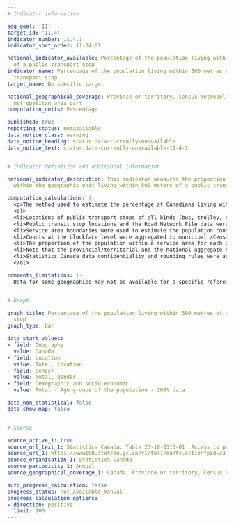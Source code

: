 ```yaml
---
# Indicator information

sdg_goal: '11'
target_id: '11.4'
indicator_number: 11.4.1
indicator_sort_order: 11-04-01

national_indicator_available: Percentage of the population living within 500 metres
  of a public transport stop
indicator_name: Percentage of the population living within 500 metres of a public
  transport stop
target_name: No specific target

national_geographical_coverage: Province or territory, Census metropolitan area, Census
  metropolitan area part
computation_units: Percentage

published: true
reporting_status: notavailable
data_notice_class: warning
data_notice_heading: status.data-currently-unavailable
data_notice_text: status.data-currently-unavailable-11-4-1


# Indicator definition and additional information

national_indicator_description: This indicator measures the proportion of the population
  within the geographic unit living within 500 meters of a public transit stop.

computation_calculations: |-
  <p>The method used to estimate the percentage of Canadians living within a distance of a public transport access point was as follows:</p>
  <ol>
  <li>Locations of public transport stops of all kinds (bus, trolley, surface and underground rail, ferry) were obtained from the municipalities’ or the local transit authorities’ websites or directly provided by them to Statistics Canada. Complete data coverage was achieved for the municipalities constituting the 41 census metropolitan areas (CMAs). Other municipalities inside census agglomerations (CAs) and outside of CMAs and CAs were included when regularly scheduled public transit service was identified and the geospatial data was available.</li>
  <li>Public transit stop locations and the Road Network File data were used to create distance and public transit carrying capacity dependent Service Areas.</li>
  <li>Service area boundaries were used to estimate the population counts based on the Statistics Canada 2021 Census of population data at the blockface geographic level.</li>
  <li>Counts at the blockface level were aggregated to municipal /Census Subdivision (CSD), CMA/CA, provincial/territorial and the national levels.</li>
  <li>The proportion of the population within a service area for each geographic unit in scope was calculated by dividing the estimated counts by the geographic unit's total population.</li>
  <li>Note that the provincial/territorial and the national aggregate totals are calculated based on the sum of values of the geographies within the scope of analysis.</li>
  <li>Statistics Canada data confidentiality and rounding rules were applied to all estimates.</li>
  </ol>

comments_limitations: |-
  Data for some geographies may not be available for a specific reference period.


# Graph 

graph_title: Percentage of the population living within 500 metres of a public transport
  stop
graph_type: bar

data_start_values:
- field: Geography
  value: Canada
- field: Location
  value: Total, location
- field: Gender
  value: Total, gender
- field: Demographic and socio-economic
  value: Total - Age groups of the population - 100% data

data_non_statistical: false
data_show_map: false


# Source

source_active_1: true
source_url_text_1: Statistics Canada. Table 23-10-0313-01  Access to public transport by distance and public transport carrying capacity, geography, gender, and selected demographic and socio-economic characteristics
source_url_1: https://www150.statcan.gc.ca/t1/tbl1/en/tv.action?pid=2310031301
source_organisation_1: Statistics Canada
source_periodicity_1: Annual
source_geographical_coverage_1: Canada, Province or territory, Census subdivision, Census metropolitan area, Census agglomeration, Census metropolitan area part

auto_progress_calculation: false
progress_status: not_available_manual
progress_calculation_options:
- direction: positive
  limit: 100
---
```

